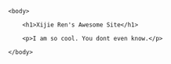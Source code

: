  <!XIJIE REN html>
 <html>
 	<head>
 		<title>Xijie Ren Blog</title>
 	</head>
 
 	<body>
 
 		<h1>Xijie Ren's Awesome Site</h1>
 
 		<p>I am so cool. You dont even know.</p>
 
 	</body>
 </html>
